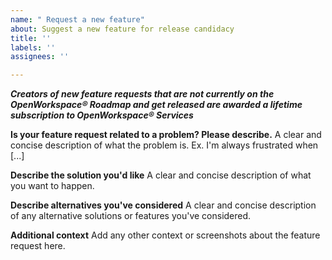 ```yaml
---
name: " Request a new feature"
about: Suggest a new feature for release candidacy
title: ''
labels: ''
assignees: ''

---
```


***Creators of new feature requests that are not currently on the OpenWorkspace® Roadmap and get released are awarded a lifetime subscription to OpenWorkspace® Services***

**Is your feature request related to a problem? Please describe.**
A clear and concise description of what the problem is. Ex. I'm always frustrated when [...]

**Describe the solution you'd like**
A clear and concise description of what you want to happen.

**Describe alternatives you've considered**
A clear and concise description of any alternative solutions or features you've considered.

**Additional context**
Add any other context or screenshots about the feature request here.
